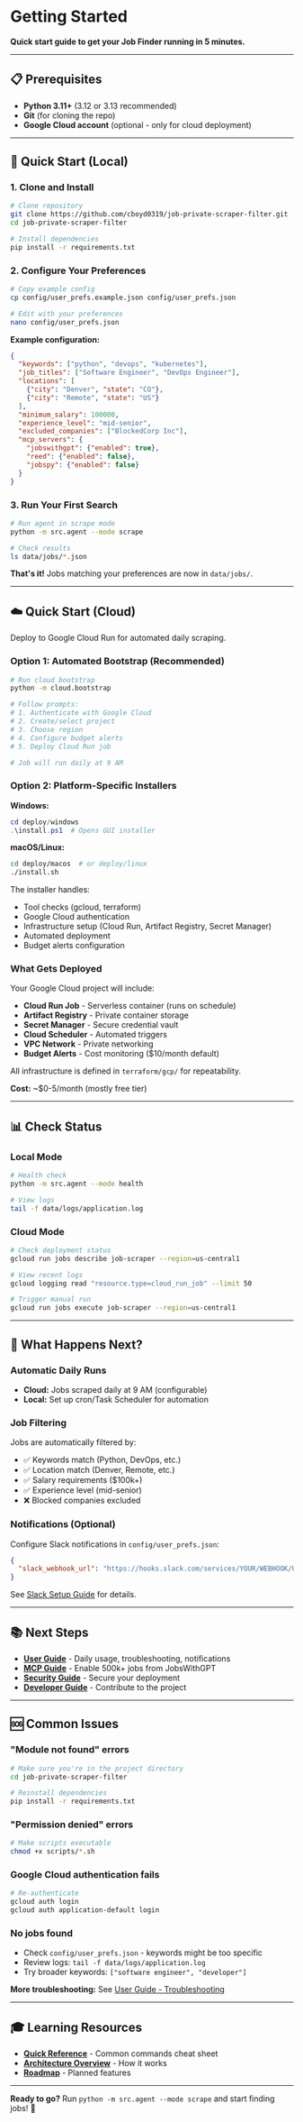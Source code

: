 # Getting Started

**Quick start guide to get your Job Finder running in 5 minutes.**

---

## 📋 Prerequisites

- **Python 3.11+** (3.12 or 3.13 recommended)
- **Git** (for cloning the repo)
- **Google Cloud account** (optional - only for cloud deployment)

---

## 🚀 Quick Start (Local)

### 1. Clone and Install

```bash
# Clone repository
git clone https://github.com/cboyd0319/job-private-scraper-filter.git
cd job-private-scraper-filter

# Install dependencies
pip install -r requirements.txt
```

### 2. Configure Your Preferences

```bash
# Copy example config
cp config/user_prefs.example.json config/user_prefs.json

# Edit with your preferences
nano config/user_prefs.json
```

**Example configuration:**
```json
{
  "keywords": ["python", "devops", "kubernetes"],
  "job_titles": ["Software Engineer", "DevOps Engineer"],
  "locations": [
    {"city": "Denver", "state": "CO"},
    {"city": "Remote", "state": "US"}
  ],
  "minimum_salary": 100000,
  "experience_level": "mid-senior",
  "excluded_companies": ["BlockedCorp Inc"],
  "mcp_servers": {
    "jobswithgpt": {"enabled": true},
    "reed": {"enabled": false},
    "jobspy": {"enabled": false}
  }
}
```

### 3. Run Your First Search

```bash
# Run agent in scrape mode
python -m src.agent --mode scrape

# Check results
ls data/jobs/*.json
```

**That's it!** Jobs matching your preferences are now in `data/jobs/`.

---

## ☁️ Quick Start (Cloud)

Deploy to Google Cloud Run for automated daily scraping.

### Option 1: Automated Bootstrap (Recommended)

```bash
# Run cloud bootstrap
python -m cloud.bootstrap

# Follow prompts:
# 1. Authenticate with Google Cloud
# 2. Create/select project
# 3. Choose region
# 4. Configure budget alerts
# 5. Deploy Cloud Run job

# Job will run daily at 9 AM
```

### Option 2: Platform-Specific Installers

**Windows:**
```powershell
cd deploy/windows
.\install.ps1  # Opens GUI installer
```

**macOS/Linux:**
```bash
cd deploy/macos  # or deploy/linux
./install.sh
```

The installer handles:
- Tool checks (gcloud, terraform)
- Google Cloud authentication
- Infrastructure setup (Cloud Run, Artifact Registry, Secret Manager)
- Automated deployment
- Budget alerts configuration

### What Gets Deployed

Your Google Cloud project will include:
- **Cloud Run Job** - Serverless container (runs on schedule)
- **Artifact Registry** - Private container storage
- **Secret Manager** - Secure credential vault
- **Cloud Scheduler** - Automated triggers
- **VPC Network** - Private networking
- **Budget Alerts** - Cost monitoring ($10/month default)

All infrastructure is defined in `terraform/gcp/` for repeatability.

**Cost:** ~$0-5/month (mostly free tier)

---

## 📊 Check Status

### Local Mode
```bash
# Health check
python -m src.agent --mode health

# View logs
tail -f data/logs/application.log
```

### Cloud Mode
```bash
# Check deployment status
gcloud run jobs describe job-scraper --region=us-central1

# View recent logs
gcloud logging read "resource.type=cloud_run_job" --limit 50

# Trigger manual run
gcloud run jobs execute job-scraper --region=us-central1
```

---

## 🎯 What Happens Next?

### Automatic Daily Runs
- **Cloud:** Jobs scraped daily at 9 AM (configurable)
- **Local:** Set up cron/Task Scheduler for automation

### Job Filtering
Jobs are automatically filtered by:
- ✅ Keywords match (Python, DevOps, etc.)
- ✅ Location match (Denver, Remote, etc.)
- ✅ Salary requirements ($100k+)
- ✅ Experience level (mid-senior)
- ❌ Blocked companies excluded

### Notifications (Optional)
Configure Slack notifications in `config/user_prefs.json`:
```json
{
  "slack_webhook_url": "https://hooks.slack.com/services/YOUR/WEBHOOK/URL"
}
```

See [Slack Setup Guide](USER_GUIDE.md#slack-notifications) for details.

---

## 📚 Next Steps

- **[User Guide](USER_GUIDE.md)** - Daily usage, troubleshooting, notifications
- **[MCP Guide](MCP_GUIDE.md)** - Enable 500k+ jobs from JobsWithGPT
- **[Security Guide](SECURITY_GUIDE.md)** - Secure your deployment
- **[Developer Guide](DEVELOPER_GUIDE.md)** - Contribute to the project

---

## 🆘 Common Issues

### "Module not found" errors
```bash
# Make sure you're in the project directory
cd job-private-scraper-filter

# Reinstall dependencies
pip install -r requirements.txt
```

### "Permission denied" errors
```bash
# Make scripts executable
chmod +x scripts/*.sh
```

### Google Cloud authentication fails
```bash
# Re-authenticate
gcloud auth login
gcloud auth application-default login
```

### No jobs found
- Check `config/user_prefs.json` - keywords might be too specific
- Review logs: `tail -f data/logs/application.log`
- Try broader keywords: `["software engineer", "developer"]`

**More troubleshooting:** See [User Guide - Troubleshooting](USER_GUIDE.md#troubleshooting)

---

## 🎓 Learning Resources

- **[Quick Reference](../QUICK_REFERENCE.md)** - Common commands cheat sheet
- **[Architecture Overview](DEVELOPER_GUIDE.md#architecture)** - How it works
- **[Roadmap](ROADMAP.md)** - Planned features

---

**Ready to go?** Run `python -m src.agent --mode scrape` and start finding jobs! 🚀
